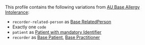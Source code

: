 This profile contains the following variations from [AU Base Allergy Intolerance](http://hl7.org.au/fhir/StructureDefinition/au-allergyintolerance):

* `recorder-related-person` as [Base RelatedPerson](StructureDefinition-relatedperson-dh-base-1.html) 
* Exactly one `code`
* `patient` as [Patient with mandatory Identifier](StructureDefinition-patient-ident-1.html)
* `recorder` as [Base Patient](StructureDefinition-patient-dh-base-1.html), [Base Practitioner](StructureDefinition-practitioner-dh-base-1.html)